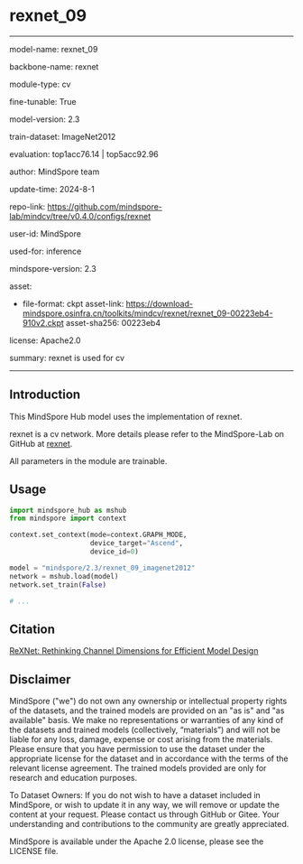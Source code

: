 # rexnet_09

---

model-name: rexnet_09

backbone-name: rexnet

module-type: cv

fine-tunable: True

model-version: 2.3

train-dataset: ImageNet2012

evaluation: top1acc76.14 | top5acc92.96

author: MindSpore team

update-time: 2024-8-1

repo-link: <https://github.com/mindspore-lab/mindcv/tree/v0.4.0/configs/rexnet>

user-id: MindSpore

used-for: inference

mindspore-version: 2.3

asset:

-
    file-format: ckpt
    asset-link: <https://download-mindspore.osinfra.cn/toolkits/mindcv/rexnet/rexnet_09-00223eb4-910v2.ckpt>
    asset-sha256: 00223eb4

license: Apache2.0

summary: rexnet is used for cv

---

## Introduction

This MindSpore Hub model uses the implementation of rexnet.

rexnet is a cv network. More details please refer to the MindSpore-Lab on GitHub at [rexnet](https://github.com/mindspore-lab/mindcv/blob/v0.4.0/configs/rexnet/README.md).

All parameters in the module are trainable.

## Usage

```python
import mindspore_hub as mshub
from mindspore import context

context.set_context(mode=context.GRAPH_MODE,
                    device_target="Ascend",
                    device_id=0)

model = "mindspore/2.3/rexnet_09_imagenet2012"
network = mshub.load(model)
network.set_train(False)

# ...
```

## Citation

[ReXNet: Rethinking Channel Dimensions for Efficient Model Design](https://arxiv.org/pdf/2007.00992.pdf)

## Disclaimer

MindSpore ("we") do not own any ownership or intellectual property rights of the datasets, and the trained models are provided on an "as is" and "as available" basis. We make no representations or warranties of any kind of the datasets and trained models (collectively, “materials”) and will not be liable for any loss, damage, expense or cost arising from the materials. Please ensure that you have permission to use the dataset under the appropriate license for the dataset and in accordance with the terms of the relevant license agreement. The trained models provided are only for research and education purposes.

To Dataset Owners: If you do not wish to have a dataset included in MindSpore, or wish to update it in any way, we will remove or update the content at your request. Please contact us through GitHub or Gitee. Your understanding and contributions to the community are greatly appreciated.

MindSpore is available under the Apache 2.0 license, please see the LICENSE file.
